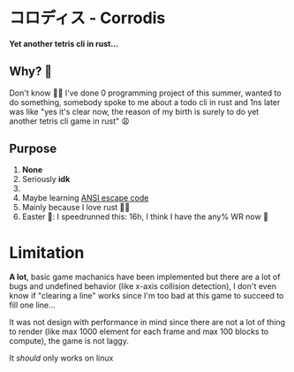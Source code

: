 # コロディス - Corrodis

#### Yet another tetris cli in rust...

## Why? 🤔

Don't know 🤷‍♂️ I've done 0 programming project of this summer, wanted to do something,
somebody spoke to me about a todo cli in rust and 1ns later was like "yes it's clear now, the reason of my birth is surely to do yet another tetris cli game in rust" 😩

## Purpose

1. **None**
2. Seriously **idk**
3.
4. Maybe learning [ANSI escape code](https://en.wikipedia.org/wiki/ANSI_escape_code)
5. Mainly because I love rust 🦀✨
6. Easter 🥚: I speedrunned this: 16h, I think I have the any% WR now 🐢

# Limitation

**A lot**, basic game machanics have been implemented but there are a lot of bugs and undefined behavior (like x-axis collision detection), I don't even know if "clearing a line" works since I'm too bad at this game to succeed to fill one line...

It was not design with performance in mind since there are not a lot of thing to render (like max 1000 element for each frame and max 100 blocks to compute), the game is not laggy.

It _should_ only works on linux
